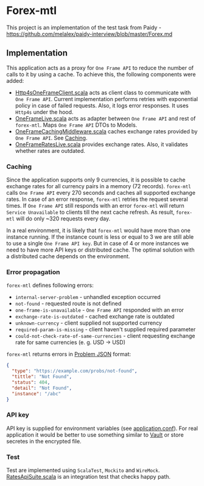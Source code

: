 # Forex-mtl

This project is an implementation of the test task from
Paidy - https://github.com/melalex/paidy-interview/blob/master/Forex.md

## Implementation

This application acts as a proxy for `One Frame API` to reduce the number of calls to it by using a cache. To achieve
this, the following components were added:

- [Http4sOneFrameClient.scala](src/main/scala/forex/services/oneframe/client/impl/Http4sOneFrameClient.scala)
  acts as client class to communicate with `One Frame API`. Current implementation performs retries with exponential
  policy in case of failed requests. Also, it logs error responses. It uses `Http4s` under the hood.
- [OneFrameLive.scala](src/main/scala/forex/services/oneframe/interpreters/OneFrameLive.scala)
  acts as adapter between `One Frame API` and rest of `forex-mtl`. Maps `One Frame API` DTOs to Models.
- [OneFrameCachingMiddleware.scala](src/main/scala/forex/services/oneframe/interpreters/OneFrameCachingMiddleware.scala)
  caches exchange rates provided by `One Frame API`. See [Caching](#caching).
- [OneFrameRatesLive.scala](src/main/scala/forex/services/rates/interpreters/OneFrameRatesLive.scala)
  provides exchange rates. Also, it validates whether rates are outdated.

### Caching

Since the application supports only 9 currencies, it is possible to cache exchange rates for all currency pairs
in a memory (72 records). `forex-mtl` calls `One Frame API` every 270 seconds and caches all supported exchange rates.
In case of an error response, `forex-mtl` retries the request several times. If `One Frame API` still responds with an
error `forex-mtl` will return `Service Unavailable` to clients till the next cache refresh. As result, `forex-mtl` will
do only ~320 requests every day.

In a real environment, it is likely that `forex-mtl` would have more than one instance running. If the instance
count is less or equal to 3 we are still able to use a single `One Frame API key`. But in case of 4 or more instances
we need to have more API keys or distributed cache. The optimal solution with a distributed cache
depends on the environment.

### Error propagation

`forex-mtl` defines following errors:

- `internal-server-problem` - unhandled exception occurred
- `not-found` - requested route is not defined
- `one-frame-is-unavailable` - `One Frame API` responded with an error
- `exchange-rate-is-outdated` - cached exchange rate is outdated
- `unknown-currency` - client supplied not supported currency
- `required-param-is-missing` - client haven't supplied required parameter
- `could-not-check-rate-of-same-currencies` - client requesting exchange rate for same currencies (e. g. USD -> USD)

`forex-mtl` returns errors in [Problem JSON](https://datatracker.ietf.org/doc/html/rfc7807) format:

```json
{
  "type": "https://example.com/probs/not-found",
  "tittle": "Not Found",
  "status": 404,
  "detail": "Not Found",
  "instance": "/abc"
}
```

### API key

API key is supplied for environment variables (see [application.conf](src/main/resources/application.conf)). For real
application it would be better to use something similar to [Vault](https://www.vaultproject.io/) or store
secretes in the encrypted file.

### Test

Test are implemented using `ScalaTest`, `Mockito` and `WireMock`. [RatesApiSuite.scala](src/test/java/forex/RatesApiSuite.scala) 
is an integration test that checks happy path.
